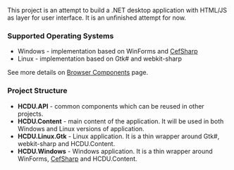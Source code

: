 This project is an attempt to build a .NET desktop application with HTML/JS as layer for user interface.
It is an unfinished attempt for now.

### Supported Operating Systems

* Windows - implementation based on WinForms and [CefSharp](https://github.com/cefsharp/CefSharp)
* Linux - implementation based on Gtk# and webkit-sharp

See more details on [Browser Components](https://github.com/yu-kopylov/html-csharp-desktop-ui/wiki/Browser-Components) page.

### Project Structure

* **HCDU.API** - common components which can be reused in other projects.
* **HCDU.Content** - main content of the application. It will be used in both Windows and Linux versions of application.
* **HCDU.Linux.Gtk** - Linux application. It is a thin wrapper around Gtk#, webkit-sharp and HCDU.Content.
* **HCDU.Windows** - Windows application. It is a thin wrapper around WinForms, [CefSharp](https://github.com/cefsharp/CefSharp) and HCDU.Content.
